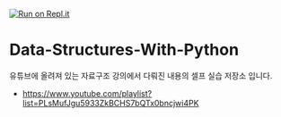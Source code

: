 [![Run on Repl.it](https://replit.com/badge/github/ks2colorworld/Data-Structures-In-Python)](https://replit.com/new/github/ks2colorworld/Data-Structures-In-Python)
# Data-Structures-With-Python
유튜브에 올려져 있는 자료구조 강의에서 다뤄진 내용의 셀프 실습 저장소 입니다.
- https://www.youtube.com/playlist?list=PLsMufJgu5933ZkBCHS7bQTx0bncjwi4PK

